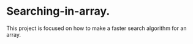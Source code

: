 # Searching-in-array.

This project is focused on how to make a faster search algorithm for an array.


